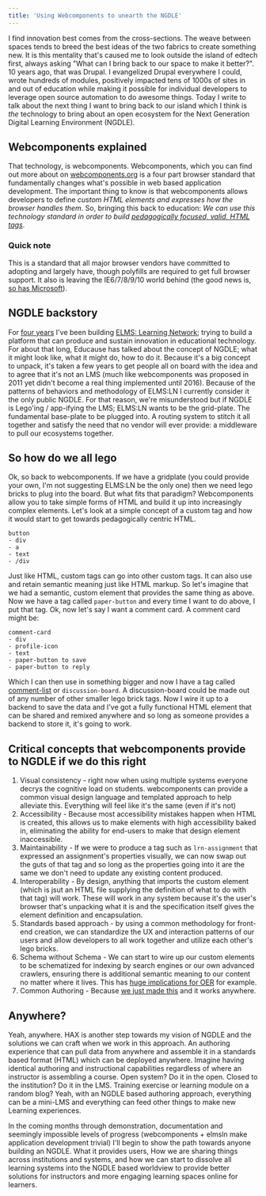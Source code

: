 ```yaml
---
title: 'Using Webcomponents to unearth the NGDLE'
---
```


I find innovation best comes from the cross-sections. The weave between spaces tends to breed the best ideas of the two fabrics to create something new. It is this mentality that's caused me to look outside the island of edtech first, always asking "What can I bring back to our space to make it better?". 10 years ago, that was Drupal. I evangelized Drupal everywhere I could, wrote hundreds of modules, positively impacted tens of 1000s of sites in and out of education while making it possible for individual developers to leverage open source automation to do awesome things. Today I write to talk about the next thing I want to bring back to our island which I think is *the* technology to bring about an open ecosystem for the Next Generation Digital Learning Environment (NGDLE).
## Webcomponents explained
That technology, is webcomponents. Webcomponents, which you can find out more about on [webcomponents.org](https://www.webcomponents.org/) is a four part browser standard that fundamentally changes what's possible in web based application development. The important thing to know is that webcomponents allows developers to define *custom HTML elements and expresses how the browser handles them*. So, bringing this back to education: *We can use this technology standard in order to build [pedagogically focused, valid, HTML tags](https://github.com/LRNWebComponents/)*.
### Quick note
This is a standard that all major browser vendors have committed to adopting and largely have, though polyfills are required to get full browser support. It also is leaving the IE6/7/8/9/10 world behind (the good news is, [so has Microsoft](http://www.telegraph.co.uk/technology/microsoft/12087103/Microsoft-to-kill-off-Internet-Explorer-8-9-and-10.html)).
## NGDLE backstory
For [four years](http://btopro.wordpress.com) I've been building [ELMS: Learning Network](https://www.elmsln.org/); trying to build a platform that can produce and sustain innovation in educational technology. For about that long, Educause has talked about the concept of NGDLE; what it might look like, what it might do, how to do it. Because it's a big concept to unpack, it's taken a few years to get people all on board with the idea and to agree that it's not an LMS (much like webcomponents was proposed in 2011 yet didn't become a real thing implemented until 2016). Because of the patterns of behaviors and methodology of ELMS:LN I currently consider it the only public NGDLE. For that reason, we're misunderstood but if NGDLE is Lego'ing / app-ifying the LMS; ELMS:LN wants to be the grid-plate. The fundamental base-plate to be plugged into. A routing system to stitch it all together and satisfy the need that no vendor will ever provide: a middleware to pull our ecosystems together.
## So how do we all lego
Ok, so back to webcomponents. If we have a gridplate (you could provide your own, I'm not suggesting ELMS:LN be the only one) then we need lego bricks to plug into the board. But what fits that paradigm? Webcomponents allow you to take simple forms of HTML and build it up into increasingly complex elements. Let's look at a simple concept of a custom tag and how it would start to get towards pedagogically centric HTML.
```
button
- div
- a
- text
- /div
```
Just like HTML, custom tags can go into other custom tags. It can also use and retain semantic meaning just like HTML markup. So let's imagine that we had a semantic, custom element that provides the same thing as above. Now we have a tag called `paper-button` and every time I want to do above, I put that tag. Ok, now let's say I want a comment card. A comment card might be:
```
comment-card
- div
- profile-icon
- text
- paper-button to save
- paper-button to reply
```
Which I can then use in something bigger and now I have a tag called [comment-list](https://lrnwebcomponents.github.io/lrnsys-comment/components/lrnsys-comment/demo/#) or `discussion-board`. A discussion-board could be made out of any number of other smaller lego brick tags. Now I wire it up to a backend to save the data and I've got a fully functional HTML element that can be shared and remixed anywhere and so long as someone provides a backend to store it, it's going to work.
## Critical concepts that webcomponents provide to NGDLE if we do this right
1. Visual consistency - right now when using multiple systems everyone decrys the cognitive load on students. webcomponents can provide a common visual design language and templated approach to help alleviate this. Everything will feel like it's the same (even if it's not)
2. Accessibility - Because most accessibility mistakes happen when HTML is created, this allows us to make elements with high accessibility baked in, eliminating the ability for end-users to make that design element inaccessible.
3. Maintainability - If we were to produce a tag such as `lrn-assignment` that expressed an assignment's properties visually, we can now swap out the guts of that tag and so long as the properties going into it are the same we don't need to update any existing content produced.
4. Interoperability - By design, anything that imports the custom element (which is jsut an HTML file supplying the definition of what to do with that tag) will work. These will work in any system because it's the user's browser that's unpacking what it is and the specification itself gives the element definition and encapsulation.
5. Standards based approach - by using a common methodology for front-end creation, we can standardize the UX and interaction patterns of our users and allow developers to all work together and utilize each other's lego bricks.
6. Schema without Schema - We can start to wire up our custom elements to be schematized for indexing by search engines or our own advanced crawlers, ensuring there is additional semantic meaning to our content no matter where it lives. This has [huge implications for OER](http://oerschema.org) for example.
7. Common Authoring - Because [we just made this](http://haxtheweb.org) and it works anywhere.
## Anywhere?
Yeah, anywhere. HAX is another step towards my vision of NGDLE and the solutions we can craft when we work in this approach. An authoring experience that can pull data from anywhere and assemble it in a standards based format (HTML) which can be deployed anywhere. Imagine having identical authoring and instructional capabilities regardless of where an instructor is assembling a course. Open system? Do it in the open. Closed to the institution? Do it in the LMS. Training exercise or learning module on a random blog? Yeah, with an NGDLE based authoring approach, everything can be a mini-LMS and everything can feed other things to make new Learning experiences.

In the coming months through demonstration, documentation and seemingly impossible levels of progress (webcomponents + elmsln make application development trivial) I'll begin to show the path towards anyone building an NGDLE. What it provides users, How we are sharing things across institutions and systems, and how we can start to dissolve all learning systems into the NGDLE based worldview to provide better solutions for instructors and more engaging learning spaces online for learners.
